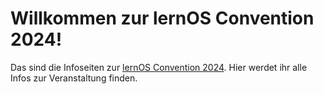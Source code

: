 # Willkommen zur lernOS Convention 2024!

Das sind die Infoseiten zur [lernOS Convention 2024](https://cogneon.de/loscon24). Hier werdet ihr alle Infos zur Veranstaltung finden.